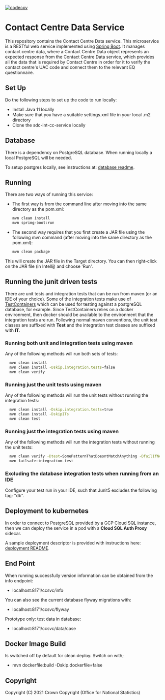 [![codecov](https://codecov.io/gh/ONSdigital/sdc-int-cc-service/branch/main/graph/badge.svg?token=K4QotTmiak)](https://codecov.io/gh/ONSdigital/sdc-int-cc-service)

# Contact Centre Data Service
This repository contains the Contact Centre Data service. This microservice is a RESTful web service implemented using [Spring Boot](http://projects.spring.io/spring-boot/).
It manages contact centre data, where a Contact Centre Data object represents an expected response from the Contact Centre Data service, which provides all the data that
is required by Contact Centre in order for it to verify the contact centre's UAC code and connect them to the relevant EQ questionnaire.

## Set Up
Do the following steps to set up the code to run locally:
* Install Java 11 locally
* Make sure that you have a suitable settings.xml file in your local .m2 directory
* Clone the sdc-int-cc-service locally

## Database
There is a dependency on PostgreSQL database. When running locally a local PostgreSQL will be needed.

To setup postgres locally, see instructions at: [database readme](database/README.md).

## Running
There are two ways of running this service:

* The first way is from the command line after moving into the same directory as the pom.xml:
    ```bash
    mvn clean install
    mvn spring-boot:run
    ```
* The second way requires that you first create a JAR file using the following mvn command (after moving into the same directory as the pom.xml):
    ```bash
    mvn clean package
    ```
This will create the JAR file in the Target directory. You can then right-click on the JAR file (in Intellij) and choose 'Run'.

## Running the junit driven tests
There are unit tests and integration tests that can be run from maven (or an IDE of your choice). Some of the integration tests
make use of [TestContainers](https://www.testcontainers.org/) which can be used for testing against a postgreSQL database, for example.
Since TestContainers relies on a docker environment, then docker should be available to the environment that the integration tests are
run.
Following normal maven conventions, the unit test classes are suffixed with **Test** and the integration test classes are suffixed with **IT**.

### Running both unit and integration tests using maven
Any of the following methods will run both sets of tests:
```sh
  mvn clean install
  mvn clean install -Dskip.integration.tests=false
  mvn clean verify
```

### Running just the unit tests using maven
Any of the following methods will run the unit tests without running the integration tests:
```sh
  mvn clean install -Dskip.integration.tests=true
  mvn clean install -DskipITs
  mvn clean test
```

### Running just the integration tests using maven
Any of the following methods will run the integration tests without running the unit tests:
```sh
  mvn clean verify -Dtest=SomePatternThatDoesntMatchAnything -DfailIfNoTests=false
  mvn failsafe:integration-test
```

### Excluding the database integration tests when running from an IDE
Configure your test run in your IDE, such that Junit5 excludes the following tag: "db".

## Deployment to kubernetes

In order to connect to PostgreSQL provided by a GCP Cloud SQL instance, then we can deploy the service in a pod with a **Cloud SQL Auth Proxy** sidecar.

A sample deployment descriptor is provided with instructions here: [deployment README](kubernetes/README.md).

## End Point

When running successfully version information can be obtained from the info endpoint:

* localhost:8171/ccsvc/info

You can also see the current database flyway migrations with:

* localhost:8171/ccsvc/flyway

Prototype only: test data in database:

* localhost:8171/ccsvc/data/case

## Docker Image Build

Is switched off by default for clean deploy. Switch on with;

* mvn dockerfile:build -Dskip.dockerfile=false

## Copyright
Copyright (C) 2021 Crown Copyright (Office for National Statistics)

